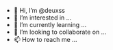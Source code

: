 - 👋 Hi, I’m @deuxss
- 👀 I’m interested in ...
- 🌱 I’m currently learning ...
- 💞️ I’m looking to collaborate on ...
- 📫 How to reach me ...

<!---
deuxss/deuxss is a ✨ special ✨ repository because its `README.md` (this file) appears on your GitHub profile.
You can click the Preview link to take a look at your changes.
--->
